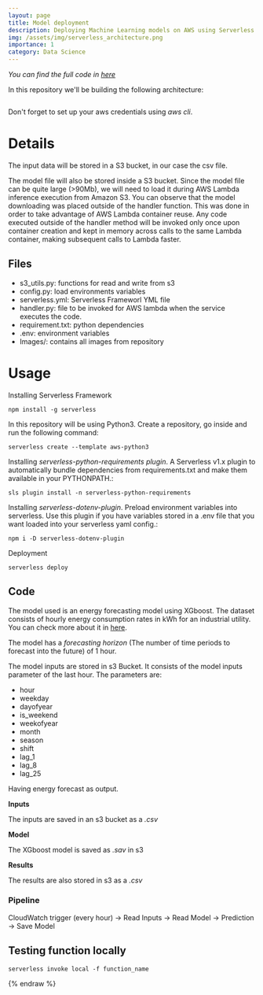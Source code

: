 ```yaml
---
layout: page
title: Model deployment
description: Deploying Machine Learning models on AWS using Serverless Framework.
img: /assets/img/serverless_architecture.png
importance: 1
category: Data Science
---
```


*You can find the full code in [here](https://github.com/DanielDaCosta/ml-serverless-deploy)*

In this repository we'll be building the following architecture:

<div class="row">
    <div class="col-sm mt-3 mt-md-0">
        <img class="img-fluid rounded z-depth-1" src="{{ '/assets/img/serverless_architecture.png' | relative_url }}" alt="" title="Serverless Architecture"/>
    </div>
</div>


Don't forget to set up your aws credentials using *aws cli*.

# Details

The input data will be stored in a S3 bucket, in our case the csv file. 

The model file will also be stored inside a S3 bucket. Since the model file can be quite large (>90Mb), we will need to load it during AWS Lambda inference execution from Amazon S3. You can observe that the model downloading was placed outside of the handler function. This was done in order to take advantage of AWS Lambda container reuse. Any code executed outside of the handler method will be invoked only once upon container creation and kept in memory across calls to the same Lambda container, making subsequent calls to Lambda faster.

## Files

- s3_utils.py: functions for read and write from s3
- config.py: load environments variables
- serverless.yml: Serverless Frameworl YML file
- handler.py: file to be invoked for AWS lambda when the service executes the code.
- requirement.txt: python dependencies
- .env: environment variables
- Images/: contains all images from repository

# Usage

Installing Serverless Framework

```
npm install -g serverless
```
In this repository will be using Python3. Create a repository, go inside and run the following command:
```
serverless create --template aws-python3
```

Installing *serverless-python-requirements plugin*. A Serverless v1.x plugin to automatically bundle dependencies from requirements.txt and make them available in your PYTHONPATH.:
```
sls plugin install -n serverless-python-requirements
```
Installing *serverless-dotenv-plugin*. Preload environment variables into serverless. Use this plugin if you have variables stored in a .env file that you want loaded into your serverless yaml config.:
```
npm i -D serverless-dotenv-plugin
```

Deployment
```
serverless deploy
```
## Code
The model used is an energy forecasting model using XGboost. The dataset consists of hourly energy consumption rates in kWh for an industrial utility. You can check more about it in [here](https://github.com/DanielDaCosta/energy-forecast).

The model has a *forecasting horizon* (The number of time periods to forecast into the future) of 1 hour.

The model inputs are stored in s3 Bucket. It consists of the model inputs parameter of the last hour. The parameters are:
- hour
- weekday 
- dayofyear
- is_weekend
- weekofyear
- month
- season
- shift
- lag_1
- lag_8
- lag_25

Having energy forecast as output.

**Inputs**

The inputs are saved in an s3 bucket as a *.csv*

**Model**

The XGboost model is saved as *.sav* in s3

**Results**

The results are also stored in s3 as a *.csv*

### Pipeline

CloudWatch trigger (every hour) -> Read Inputs -> Read Model -> Prediction -> Save Model

## Testing function locally
```
serverless invoke local -f function_name
```
{% endraw %}
